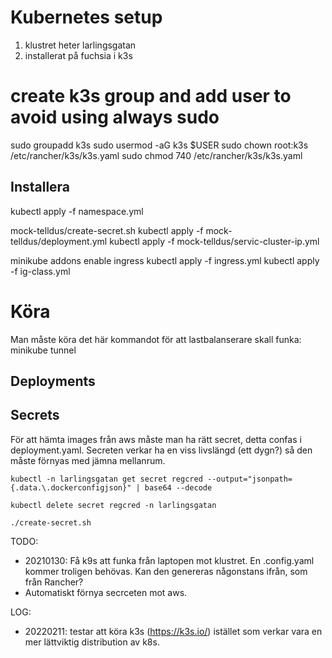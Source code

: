 # Kubernetes setup

1. klustret heter larlingsgatan
2. installerat på fuchsia i k3s


# create k3s group and add user to avoid using always sudo
sudo groupadd k3s
sudo usermod -aG k3s $USER
sudo chown root:k3s /etc/rancher/k3s/k3s.yaml
sudo chmod 740 /etc/rancher/k3s/k3s.yaml

## Installera
kubectl apply -f namespace.yml

mock-telldus/create-secret.sh
kubectl apply -f mock-telldus/deployment.yml
kubectl apply -f mock-telldus/servic-cluster-ip.yml

minikube addons enable ingress
kubectl apply -f ingress.yml 
kubectl apply -f ig-class.yml 



# Köra
Man måste köra det här kommandot för att lastbalanserare skall funka:
minikube tunnel

## Deployments

## Secrets
För att hämta images från aws måste man ha rätt secret, detta confas i deployment.yaml. Secreten verkar ha en viss livslängd (ett dygn?) så den måste förnyas med jämna mellanrum.

`kubectl -n larlingsgatan get secret regcred --output="jsonpath={.data.\.dockerconfigjson}" | base64 --decode`

`kubectl delete secret regcred -n larlingsgatan`
 
`./create-secret.sh`

TODO: 
- 20210130: Få k9s att funka från laptopen mot klustret. En .config.yaml kommer troligen behövas. Kan den genereras någonstans ifrån, som från Rancher?
- Automatiskt förnya secrceten mot aws.

LOG:
- 20220211: testar att köra k3s (https://k3s.io/) istället som verkar vara en mer lättviktig distribution av k8s.



